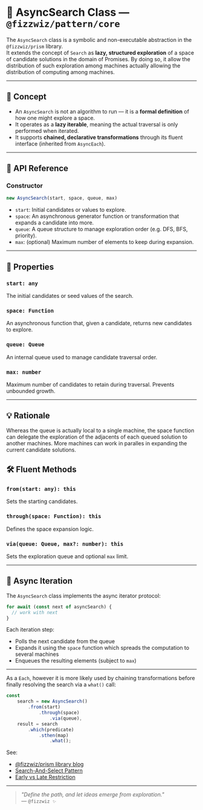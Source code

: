 # 🧭 AsyncSearch Class — `@fizzwiz/pattern/core`

The `AsyncSearch` class is a symbolic and non-executable abstraction in the `@fizzwiz/prism` library.  
It extends the concept of `Search` as **lazy, structured exploration** of a space of candidate solutions in the domain of Promises. By doing so, it allow the distribution of such exploration among machines actually allowing the distribution of computing among machines.

---

## 🧠 Concept

- An `AsyncSearch` is not an algorithm to run — it is a **formal definition** of how one might explore a space.
- It operates as a **lazy iterable**, meaning the actual traversal is only performed when iterated.
- It supports **chained, declarative transformations** through its fluent interface (inherited from `AsyncEach`).

---

## 🧾 API Reference

### Constructor

```js
new AsyncSearch(start, space, queue, max)
```

- `start`: Initial candidates or values to explore.
- `space`: An asynchronous generator function or transformation that expands a candidate into more.
- `queue`: A queue structure to manage exploration order (e.g. DFS, BFS, priority).
- `max`: (optional) Maximum number of elements to keep during expansion.

---

## 🧰 Properties

### `start: any`

The initial candidates or seed values of the search.

### `space: Function`

An asynchronous function that, given a candidate, returns new candidates to explore.

### `queue: Queue`

An internal queue used to manage candidate traversal order.

### `max: number`

Maximum number of candidates to retain during traversal. Prevents unbounded growth.

---

## 💡 Rationale
Whereas the queue is actually local to a single machine, the space function can delegate the exploration of the adjacents of each queued solution to another machines. More machines can work in paralles in expanding the current candidate solutions.

## 🛠️ Fluent Methods

### `from(start: any): this`

Sets the starting candidates.

### `through(space: Function): this`

Defines the space expansion logic.

### `via(queue: Queue, max?: number): this`

Sets the exploration queue and optional `max` limit.

---

## 🔁 Async Iteration

The `AsyncSearch` class implements the async iterator protocol:

```js
for await (const next of asyncSearch) {
  // work with next
}
```

Each iteration step:
- Polls the next candidate from the queue
- Expands it using the `space` function which spreads the computation to several machines
- Enqueues the resulting elements (subject to `max`)

---

As a `Each`, however it is more likely used by chaining transformations before finally resolving the search via a `what()` call:

```js
const 
    search = new AsyncSearch()
        .from(start)
            .through(space)
                .via(queue),
    result = search
        .which(predicate)
            .sthen(map)
                .what();
```

See:
- [@fizzwiz/prism library blog](https://prism.blog.fizzwiz.cloud) 
- [Search-And-Select Pattern](https://blog.fizzwiz.cloud/2025/06/search-and-select-pattern.html)  
- [Early vs Late Restriction](https://fluent.blog.fizzwiz.cloud/2025/05/early-vs-late-restriction.html)

---

> *"Define the path, and let ideas emerge from exploration."*  
> — `@fizzwiz ✨`

